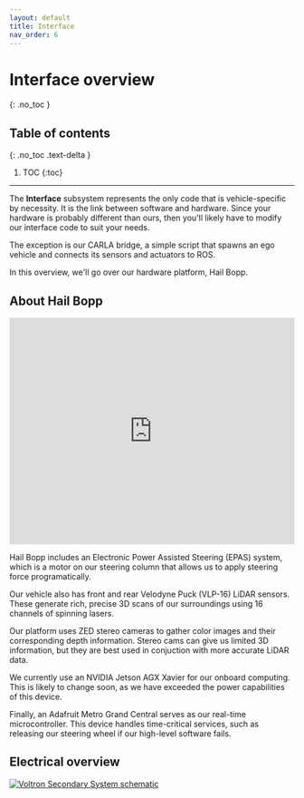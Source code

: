 ```yaml
---
layout: default
title: Interface
nav_order: 6
---
```

# Interface overview
{: .no_toc }

## Table of contents
{: .no_toc .text-delta }

1. TOC
{:toc}

---

The **Interface** subsystem represents the only code that is vehicle-specific by necessity. It is the link between software and hardware. Since your hardware is probably different than ours, then you'll likely have to modify our interface code to suit your needs.

The exception is our CARLA bridge, a simple script that spawns an ego vehicle and connects its sensors and actuators to ROS.

In this overview, we'll go over our hardware platform, Hail Bopp.

## About Hail Bopp
<div class="sketchfab-embed-wrapper"> <iframe title="HaleBopp" frameborder="0" allowfullscreen mozallowfullscreen="true" webkitallowfullscreen="true" allow="autoplay; fullscreen; xr-spatial-tracking" xr-spatial-tracking execution-while-out-of-viewport execution-while-not-rendered web-share src="https://sketchfab.com/models/892f57e431944b548047e9d09411755d/embed?autostart=1&annotations_visible=1&annotation_cycle=10&ui_hint=0&dnt=1" style="width: 100%; height: 400px;"> </iframe></div>

Hail Bopp includes an Electronic Power Assisted Steering (EPAS) system, which is a motor on our steering column that allows us to apply steering force programatically.

Our vehicle also has front and rear Velodyne Puck (VLP-16) LiDAR sensors. These generate rich, precise 3D scans of our surroundings using 16 channels of spinning lasers.

Our platform uses ZED stereo cameras to gather color images and their corresponding depth information. Stereo cams can give us limited 3D information, but they are best used in conjuction with more accurate LiDAR data.

We currently use an NVIDIA Jetson AGX Xavier for our onboard computing. This is likely to change soon, as we have exceeded the power capabilities of this device.

Finally, an Adafruit Metro Grand Central serves as our real-time microcontroller. This device handles time-critical services, such as releasing our steering wheel if our high-level software fails.

## Electrical overview
<a href="/static/electrical.html"><img src="/assets/res/2021-08-03-schematic.png" alt="Voltron Secondary System schematic"></a>
